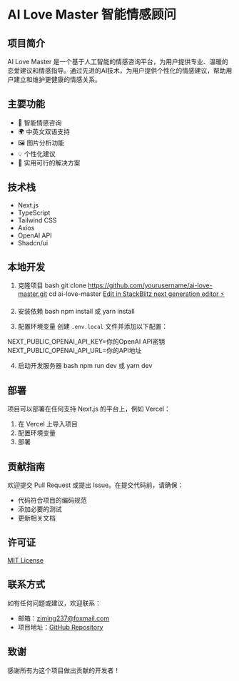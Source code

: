 # AI Love Master 智能情感顾问

## 项目简介
AI Love Master 是一个基于人工智能的情感咨询平台，为用户提供专业、温暖的恋爱建议和情感指导。通过先进的AI技术，为用户提供个性化的情感建议，帮助用户建立和维护更健康的情感关系。

## 主要功能
- 💬 智能情感咨询
- 🌍 中英文双语支持
- 🖼️ 图片分析功能
- 💡 个性化建议
- 🎯 实用可行的解决方案

## 技术栈
- Next.js
- TypeScript
- Tailwind CSS
- Axios
- OpenAI API
- Shadcn/ui

## 本地开发
1. 克隆项目
bash
git clone https://github.com/yourusername/ai-love-master.git
cd ai-love-master
[Edit in StackBlitz next generation editor ⚡️](https://stackblitz.com/~/github.com/a77ming/ai-love-master2)

2. 安装依赖
bash
npm install
或
yarn install

3. 配置环境变量
创建 `.env.local` 文件并添加以下配置：

NEXT_PUBLIC_OPENAI_API_KEY=你的OpenAI API密钥
NEXT_PUBLIC_OPENAI_API_URL=你的API地址

4. 启动开发服务器
bash
npm run dev
或
yarn dev

## 部署
项目可以部署在任何支持 Next.js 的平台上，例如 Vercel：
1. 在 Vercel 上导入项目
2. 配置环境变量
3. 部署

## 贡献指南
欢迎提交 Pull Request 或提出 Issue。在提交代码前，请确保：
- 代码符合项目的编码规范
- 添加必要的测试
- 更新相关文档

## 许可证
[MIT License](LICENSE)

## 联系方式
如有任何问题或建议，欢迎联系：
- 邮箱：ziming237@foxmail.com
- 项目地址：[GitHub Repository](https://github.com/yourusername/ai-love-master)

## 致谢
感谢所有为这个项目做出贡献的开发者！